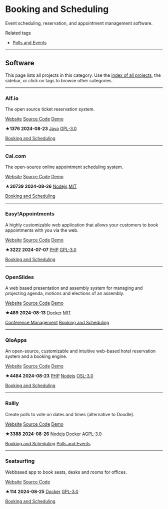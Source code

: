 # Booking and Scheduling

Event scheduling, reservation, and appointment management software.

Related tags

* [Polls and Events](https://awesome-selfhosted.net/tags/polls-and-events.html)

---

## Software

This page lists all projects in this category. Use the [index of all projects](https://awesome-selfhosted.net/index.html), the sidebar, or click on  tags to browse other categories.

---

### Alf.io

The open source ticket reservation system.

[ Website](https://alf.io/) [ Source Code](https://github.com/alfio-event/alf.io) [ Demo](https://demo.alf.io/authentication)

**★1376**  **2024-08-23** [ Java](https://awesome-selfhosted.net/platforms/java.html) [ GPL-3.0](https://awesome-selfhosted.net/index.html#list-of-licenses)

[ Booking and Scheduling](https://awesome-selfhosted.net/tags/booking-and-scheduling.html)

---

### Cal.com

The open-source online appointment scheduling system.

[ Website](https://cal.com/) [ Source Code](https://github.com/calcom/cal.com) [ Demo](https://app.cal.com/bailey)

**★30739**  **2024-08-26** [ Nodejs](https://awesome-selfhosted.net/platforms/nodejs.html) [ MIT](https://awesome-selfhosted.net/index.html#list-of-licenses)

[ Booking and Scheduling](https://awesome-selfhosted.net/tags/booking-and-scheduling.html)

---

### Easy!Appointments

A highly customizable web application that allows your customers to book appointments with you via the web.

[ Website](https://easyappointments.org/) [ Source Code](https://github.com/alextselegidis/easyappointments) [ Demo](https://demo.easyappointments.org/)

**★3222**  **2024-07-07** [ PHP](https://awesome-selfhosted.net/platforms/php.html) [ GPL-3.0](https://awesome-selfhosted.net/index.html#list-of-licenses)

[ Booking and Scheduling](https://awesome-selfhosted.net/tags/booking-and-scheduling.html)

---

### OpenSlides

A web based presentation and assembly system for managing and projecting agenda, motions and elections of an assembly.

[ Website](https://openslides.com/) [ Source Code](https://github.com/OpenSlides/OpenSlides) [ Demo](https://demo.os4.openslides.com/login)

**★489**  **2024-08-13** [ Docker](https://awesome-selfhosted.net/platforms/docker.html) [ MIT](https://awesome-selfhosted.net/index.html#list-of-licenses)

[ Conference Management](https://awesome-selfhosted.net/tags/conference-management.html) [ Booking and Scheduling](https://awesome-selfhosted.net/tags/booking-and-scheduling.html)

---

### QloApps

An open-source, customizable and intuitive web-based hotel reservation system and a booking engine.

[ Website](https://qloapps.com/) [ Source Code](https://github.com/webkul/hotelcommerce) [ Demo](https://demo.qloapps.com/)

**★4484**  **2024-08-23** [ PHP](https://awesome-selfhosted.net/platforms/php.html) [ Nodejs](https://awesome-selfhosted.net/platforms/nodejs.html) [ OSL-3.0](https://awesome-selfhosted.net/index.html#list-of-licenses)

[ Booking and Scheduling](https://awesome-selfhosted.net/tags/booking-and-scheduling.html)

---

### Rallly

Create polls to vote on dates and times (alternative to Doodle).

[ Website](https://rallly.co/) [ Source Code](https://github.com/lukevella/rallly) [ Demo](https://app.rallly.co/)

**★3388**  **2024-08-26** [ Nodejs](https://awesome-selfhosted.net/platforms/nodejs.html) [ Docker](https://awesome-selfhosted.net/platforms/docker.html) [ AGPL-3.0](https://awesome-selfhosted.net/index.html#list-of-licenses)

[ Booking and Scheduling](https://awesome-selfhosted.net/tags/booking-and-scheduling.html) [ Polls and Events](https://awesome-selfhosted.net/tags/polls-and-events.html)

---

### Seatsurfing

Webbased app to book seats, desks and rooms for offices.

[ Website](https://seatsurfing.app/) [ Source Code](https://github.com/seatsurfing/backend)

**★114**  **2024-08-25** [ Docker](https://awesome-selfhosted.net/platforms/docker.html) [ GPL-3.0](https://awesome-selfhosted.net/index.html#list-of-licenses)

[ Booking and Scheduling](https://awesome-selfhosted.net/tags/booking-and-scheduling.html)
